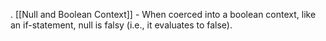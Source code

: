 . [[Null and Boolean Context]] - When coerced into a boolean context, like an if-statement, null is falsy (i.e., it evaluates to false).